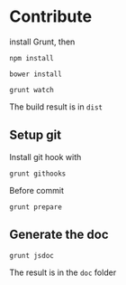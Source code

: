 
# Contribute

install Grunt, then

`npm install`

`bower install`

`grunt watch`

The build result is in `dist`

## Setup git

Install git hook with

`grunt githooks`


Before commit

`grunt prepare`

## Generate the doc

`grunt jsdoc`

The result is in the `doc` folder
